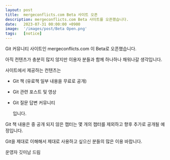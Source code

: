 ```yaml
---
layout: post
title:  mergeconflicts.com Beta 사이트 오픈
description: mergeconflicts.com Beta 사이트를 오픈했습니다.
date:   2023-07-31 00:00:00 +0900
image:  '/images/post/Beta Open.png'
tags:   [notice]
---
```



Git 커뮤니티 사이트인 mergeconflicts.com 이 Beta로 오픈했습니다.

아직 컨텐츠가 충분히 많지 않지만 이용자 분들과 함께 하나하나 채워나갈 생각입니다.



사이트에서 제공하는 컨텐츠는

- Git 책 (유료책 일부 내용을 무료로 공개)

- Git 관련 포스트 및 영상

- Git 질문 답변 커뮤니티



  입니다.



Git 책 내용은 중 공개 되지 않은 챕터는 몇 개의 챕터를 제외하고 향후 추가로 공개될 예정입니다.

Git을 제대로 이해해서 제대로 사용하고 싶으신 분들의 많은 이용 바랍니다.



운영자 깃미남 드림
